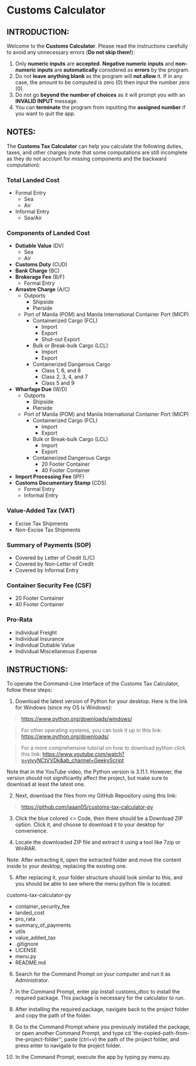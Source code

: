 # Customs Calculator

## INTRODUCTION:
Welcome to the **Customs Calculator**. Please read the instructions carefully to avoid any unnecessary errors
(**Do not skip them!**):
1. Only **numeric inputs** are **accepted**. **Negative numeric inputs** and **non-numeric inputs** are 
**automatically** considered as **errors** by the program.
2. Do not **leave anything blank** as the program will **not allow** it. If in any case, the amount to be computed is 
zero (0) then input the number zero (0).
3. Do not go **beyond the number of choices** as it will prompt you with an **INVALID INPUT** message.
4. You can **terminate** the program from inputting the **assigned number** if you want to quit the app.

## NOTES:
The **Customs Tax Calculator** can help you calculate the following duties, taxes, and other charges (note that
some computations are still incomplete as they do not account for missing components and the backward computation):

### Total Landed Cost 
  - Formal Entry
    - Sea
    - Air
  - Informal Entry
    - Sea/Air


### Components of Landed Cost
  - **Dutiable Value** (DV)
    - Sea
    - Air
  - **Customs Duty** (CUD)
  - **Bank Charge** (BC)
  - **Brokerage Fee** (B/F)
    - Formal Entry
  - **Arrastre Charge** (A/C)
    - Outports
      - Shipside
      - Pierside
    - Port of Manila (POM) and Manila International Container Port (MICP)
      - Containerized Cargo (FCL)
        - Import
        - Export
        - Shut-out Export
      - Bulk or Break-bulk Cargo (LCL)
        - Import
        - Export
      - Containerized Dangerous Cargo
        - Class 1, 6, and 8
        - Class 2, 3, 4, and 7
        - Class 5 and 9
  - **Wharfage Due** (W/D)
    - Outports
      - Shipside
      - Pierside
    - Port of Manila (POM) and Manila International Container Port (MICP)
      - Containerized Cargo (FCL)
        - Import
        - Export
      - Bulk or Break-bulk Cargo (LCL)
        - Import
        - Export
      - Containerized Dangerous Cargo
        - 20 Footer Container
        - 40 Footer Container
  - **Import Processing Fee** (IPF)
  - **Customs Documentary Stamp** (CDS)
    - Formal Entry
    - Informal Entry

### Value-Added Tax (VAT)
  - Excise Tax Shipments
  - Non-Excise Tax Shipments

### Summary of Payments (SOP)
  - Covered by Letter of Credit (L/C)
  - Covered by Non-Letter of Credit
  - Covered by Informal Entry

### Container Security Fee (CSF)
  - 20 Footer Container
  - 40 Footer Container

### Pro-Rata
  - Individual Freight
  - Individual Insurance
  - Individual Dutiable Value
  - Individual Miscellaneous Expense

## INSTRUCTIONS:
To operate the Command-Line Interface of the Customs Tax Calculator, follow these steps:

1. Download the latest version of Python for your desktop. Here is the link for Windows (since my OS is Windows):
>https://www.python.org/downloads/windows/

>For other operating systems, you can look it up in this link:
>https://www.python.org/downloads/

>For a more comprehensive tutorial on how to download python click this link:
>https://www.youtube.com/watch?v=yivyNCtVVDk&ab_channel=GeekyScript

Note that in the YouTube video, the Python version is 3.11.1. However, the version should not significantly affect the
project, but make sure to download at least the latest one.

2. Next, download the files from my GitHub Repository using this link:
>https://github.com/iaaan05/customs-tax-calculator-py

3. Click the blue colored <> Code, then there should be a Download ZIP option. Click it, and choose to download it
to your desktop for convenience.

4. Locate the downloaded ZIP file and extract it using a tool like 7zip or WinRAR.

Note: After extracting it, open the extracted folder and move the content inside to your desktop, replacing the
existing one.

5. After replacing it, your folder structure should look similar to this, and you should be able to see where the menu
python file is located.

customs-tax-calculator-py
- container_security_fee
- landed_cost
- pro_rata
- summary_of_payments
- utils
- value_added_tax
- .gitignore
- LICENSE
- menu.py
- README.md

6. Search for the Command Prompt on your computer and run it as Administrator.

7. In the Command Prompt, enter pip install customs_dtoc to install the required package. This package is necessary for
the calculator to run.

8. After installing the required package, navigate back to the project folder and copy the path of the folder.

9. Go to the Command Prompt where you previously installed the package, or open another Command Prompt, and type
cd 'the-copied-path-from-the-project-folder'', paste (ctrl+v) the path of the project folder, and press enter to
navigate to the project folder.
10. In the Command Prompt, execute the app by typing py menu.py.
